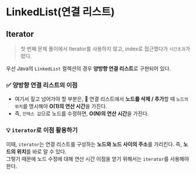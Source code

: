 # LinkedList(연결 리스트)

## Iterator

> 첫 번째 문제 풀이에서 Iterator를 사용하지 않고, index로 접근했다가 `시간초과`가 떴다.

우선 Java의 `LinkedList` 컬렉션의 경우 **양방향 연결 리스트**로 구현되어 있다.

### ✅ 양방향 연결 리스트의 이점

- 여기서 짚고 넘어가야 할 부분은, 🌟 연결 리스트에서 **노드를 삭제 / 추가**할 때 `노드의 위치`를 명시해야 **O(1)의 연산 시간**을 가진다.
- 즉, `인덱스 값`으로 노드를 수정하면, **O(N)의 연산 시간**을 가진다.

### 💡 `iterator`로 이점 활용하기

이때, `iterator`는 연결 리스트를 구성하는 **노드와 노드 사이의 주소**를 가리킨다. 즉, **노드의 위치**를 바로 알 수 있다.  
그렇기 때문에 노드 수정에 대해 연산 시간 이점을 얻기 위해서는 `iterator`를 사용해야 한다.
